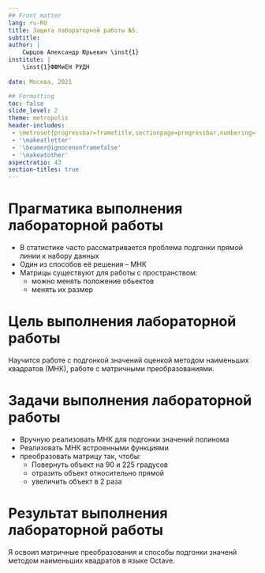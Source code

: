 ```yaml
---
## Front matter
lang: ru-RU
title: Защита лабораторной работы №5.
subtitle: 
author: |
	Сырцов Александр Юрьевич \inst{1}
institute: |
	\inst{1}ФФМиЕН РУДН
	
date: Москва, 2021

## Formatting
toc: false
slide_level: 2
theme: metropolis
header-includes: 
 - \metroset{progressbar=frametitle,sectionpage=progressbar,numbering=fraction}
 - '\makeatletter'
 - '\beamer@ignorenonframefalse'
 - '\makeatother'
aspectratio: 43
section-titles: true
---
```


# Прагматика выполнения лабораторной работы

- В статистике часто рассматривается проблема подгонки прямой линии к набору данных
- Один из способов её решения – МНК
- Матрицы существуют для работы с пространством:
	- можно менять положение обьектов
	- менять их размер

# Цель выполнения лабораторной работы 

Научится работе с подгонкой значений оценкой методом наименьших квадратов (МНК), работе с матричными преобразованиями.

# Задачи выполнения лабораторной работы

- Вручную реализовать МНК для подгонки значений полинома
- Реализовать МНК встроенными функциями
- преобразовать матрицу так, чтобы:
	- Повернуть объект на 90 и 225 градусов
	- отразить объект относительно прямой
	- увеличить объект в 2 раза

# Результат выполнения лабораторной работы

Я освоил матричные преобразования и способы подгонки значенй методом наименьших квадратов в языке Octave.